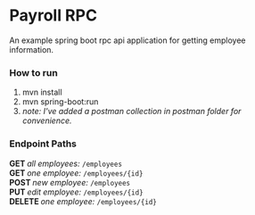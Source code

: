 <h1>Payroll RPC</h1>
<p>An example spring boot rpc api application for getting employee information.</p>

<h3>How to run</h3>
<ol>
    <li>mvn install</li>
    <li>mvn spring-boot:run</li>
    <li><i>note: I've added a postman collection in postman folder for convenience.</i></li>
</ol>

<h3>Endpoint Paths</h3>

<p>
    <b>GET </b><i>all employees: </i><code>/employees</code><br>
    <b>GET </b><i>one employee: </i><code>/employees/{id}</code><br>
    <b>POST </b><i>new employee: </i><code>/employees</code><br>
    <b>PUT </b><i>edit employee: </i><code>/employees/{id}</code><br>
    <b>DELETE </b><i>one employee: </i><code>/employees/{id}</code><br>
</p>
